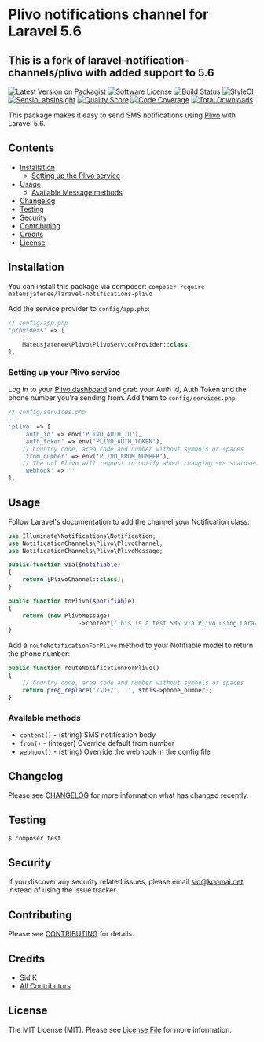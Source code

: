 # Plivo notifications channel for Laravel 5.6  

## This is a fork of laravel-notification-channels/plivo with added support to 5.6

[![Latest Version on Packagist](https://img.shields.io/packagist/v/mateusjatenee/laravel-notifications-plivo.svg?style=flat-square)](https://packagist.org/packages/mateusjatenee/laravel-notifications-plivo)
[![Software License](https://img.shields.io/badge/license-MIT-brightgreen.svg?style=flat-square)](LICENSE.md)
[![Build Status](https://img.shields.io/travis/mateusjatenee/laravel-notifications-plivo/master.svg?style=flat-square)](https://travis-ci.org/mateusjatenee/laravel-notifications-plivo)
[![StyleCI](https://styleci.io/repos/65715218/shield)](https://styleci.io/repos/65715218)
[![SensioLabsInsight](https://img.shields.io/sensiolabs/i/f4bd99c4-092c-4e36-a319-826f142c1ec4.svg?style=flat-square)](https://insight.sensiolabs.com/projects/f4bd99c4-092c-4e36-a319-826f142c1ec4)
[![Quality Score](https://img.shields.io/scrutinizer/g/mateusjatenee/laravel-notifications-plivo.svg?style=flat-square)](https://scrutinizer-ci.com/g/mateusjatenee/laravel-notifications-plivo)
[![Code Coverage](https://img.shields.io/scrutinizer/coverage/g/mateusjatenee/laravel-notifications-plivo/master.svg?style=flat-square)](https://scrutinizer-ci.com/g/mateusjatenee/laravel-notifications-plivo/?branch=master)
[![Total Downloads](https://img.shields.io/packagist/dt/mateusjatenee/laravel-notifications-plivo.svg?style=flat-square)](https://packagist.org/packages/mateusjatenee/laravel-notifications-plivo)


This package makes it easy to send SMS notifications using [Plivo](https://plivo.com) with Laravel 5.6.

## Contents

- [Installation](#installation)
	- [Setting up the Plivo service](#setting-up-the-Plivo-service)
- [Usage](#usage)
	- [Available Message methods](#available-message-methods)
- [Changelog](#changelog)
- [Testing](#testing)
- [Security](#security)
- [Contributing](#contributing)
- [Credits](#credits)
- [License](#license)


## Installation

You can install this package via composer:
`composer require mateusjatenee/laravel-notifications-plivo`

Add the service provider to `config/app.php`:

```php
// config/app.php
'providers' => [
    ...
    Mateusjatenee\Plivo\PlivoServiceProvider::class,
],
```

### Setting up your Plivo service
Log in to your [Plivo dashboard](https://manage.plivo.com/dashboard/) and grab your Auth Id, Auth Token and the phone number you're sending from. Add them to `config/services.php`.  

```php
// config/services.php
...
'plivo' => [
    'auth_id' => env('PLIVO_AUTH_ID'),
    'auth_token' => env('PLIVO_AUTH_TOKEN'),
    // Country code, area code and number without symbols or spaces
    'from_number' => env('PLIVO_FROM_NUMBER'),
    // The url Plivo will request to notify about changing sms statuses
    'webhook' => ''
],
```

## Usage

Follow Laravel's documentation to add the channel your Notification class:

```php
use Illuminate\Notifications\Notification;
use NotificationChannels\Plivo\PlivoChannel;
use NotificationChannels\Plivo\PlivoMessage;

public function via($notifiable)
{
    return [PlivoChannel::class];
}

public function toPlivo($notifiable)
{
    return (new PlivoMessage)
                    ->content('This is a test SMS via Plivo using Laravel Notifications!');
}
```  

Add a `routeNotificationForPlivo` method to your Notifiable model to return the phone number:  

```php
public function routeNotificationForPlivo()
{
    // Country code, area code and number without symbols or spaces
    return preg_replace('/\D+/', '', $this->phone_number);
}
```    

### Available methods

* `content()` - (string) SMS notification body
* `from()` - (integer) Override default from number
* `webhook()` - (string) Override the webhook in the [config file](#setting-up-your-plivo-service)

## Changelog

Please see [CHANGELOG](CHANGELOG.md) for more information what has changed recently.

## Testing

``` bash
$ composer test
```

## Security

If you discover any security related issues, please email sid@koomai.net instead of using the issue tracker.

## Contributing

Please see [CONTRIBUTING](CONTRIBUTING.md) for details.

## Credits

- [Sid K](https://github.com/koomai)
- [All Contributors](../../contributors)

## License

The MIT License (MIT). Please see [License File](LICENSE.md) for more information.
